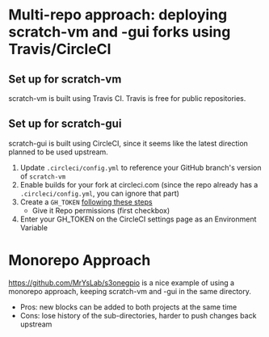 
# Multi-repo approach: deploying scratch-vm and -gui forks using Travis/CircleCI

## Set up for scratch-vm

scratch-vm is built using Travis CI. Travis is free for public repositories.

## Set up for scratch-gui

scratch-gui is built using CircleCI, since it seems like the latest direction planned to be used upstream.

1. Update `.circleci/config.yml` to reference your GitHub branch's version of `scratch-vm`
1. Enable builds for your fork at circleci.com (since the repo already has a `.circleci/config.yml`, you can ignore that part)
1. Create a `GH_TOKEN` [following these steps](https://help.github.com/en/github/authenticating-to-github/creating-a-personal-access-token-for-the-command-line#creating-a-token)
    - Give it Repo permissions (first checkbox)
1. Enter your GH_TOKEN on the CircleCI settings page as an Environment Variable

# Monorepo Approach

https://github.com/MrYsLab/s3onegpio is a nice example of using a monorepo approach, keeping scratch-vm and -gui in the same directory.

- Pros: new blocks can be added to both projects at the same time
- Cons: lose history of the sub-directories, harder to push changes back upstream
